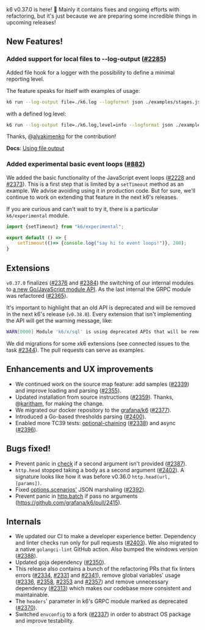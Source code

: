 k6 v0.37.0 is here! 🎉 Mainly it contains fixes and ongoing efforts with refactoring, but it's just because we are preparing some incredible things in upcoming releases!

## New Features!

### Added support for local files to --log-output ([#2285](https://github.com/grafana/k6/pull/2285))

Added file hook for a logger with the possibility to define a minimal reporting level.

The feature speaks for itself with examples of usage:

```sh
k6 run --log-output file=./k6.log --logformat json ./examples/stages.js
```

with a defined log level:

```sh
k6 run --log-output file=./k6.log,level=info --logformat json ./examples/stages.js
```

Thanks, @[alyakimenko](https://github.com/alyakimenko) for the contribution!

**Docs**: [Using file output](https://k6.io/docs/using-k6/options/#file)

### Added experimental basic event loops ([#882](https://github.com/grafana/k6/issues/882))

We added the basic functionality of the JavaScript event loops ([#2228](https://github.com/grafana/k6/pull/2228) and [#2373](https://github.com/grafana/k6/pull/2373)). This is a first step that is limited by a `setTimeout` method as an example. We advise avoiding using it in production code. But for sure, we'll continue to work on extending that feature in the next k6's releases.

If you are curious and can't wait to try it, there is a particular `k6/experimental` module.

```js
import {setTimeout} from "k6/experimental";

export default () => {
    setTimeout(()=> {console.log("say hi to event loops!")}, 200);
}
```

## Extensions

`v0.37.0` finalizes ([#2376](https://github.com/grafana/k6/pull/2376) and [#2384](https://github.com/grafana/k6/pull/2384)) the switching of our internal modules to [a new Go/JavaScript module API](https://k6.io/docs/extensions/guides/create-an-extension/#advanced-javascript-extension). As the last internal the GRPC module was refactored ([#2365](https://github.com/grafana/k6/pull/2365)).

It's important to highlight that an old API is deprecated and will be removed in the next k6's release (`v0.38.0`). Every extension that isn't implementing the API will get the warning message, like:

```sh
WARN[0000] Module 'k6/x/sql' is using deprecated APIs that will be removed in k6 v0.38.0, for more details on how to update it see https://k6.io/docs/extensions/guides/create-an-extension/#advanced-javascript-extension
```

We did migrations for some xk6 extensions (see connected issues to the task [#2344](https://github.com/grafana/k6/issues/2344)). The pull requests can serve as examples.

## Enhancements and UX improvements

- We continued work on the source map feature: add samples ([#2339](https://github.com/grafana/k6/pull/2339)) and improve loading and parsing ([#2355](https://github.com/grafana/k6/pull/2355)).
- Updated installation from source instructions ([#2359](https://github.com/grafana/k6/pull/2359)). Thanks, @[karitham](https://github.com/Karitham), for making the change.
- We migrated our docker repository to the [grafana/k6](https://hub.docker.com/r/grafana/k6) ([#2377](https://github.com/grafana/k6/pull/2377)).
- Introduced a Go-based thresholds parsing ([#2400](https://github.com/grafana/k6/pull/2400)).
- Enabled more TC39 tests: [optional-chaining](https://developer.mozilla.org/en-US/docs/Web/JavaScript/Reference/Operators/Optional_chaining) ([#2338](https://github.com/grafana/k6/pull/2338)) and async ([#2396](https://github.com/grafana/k6/pull/2396)).

## Bugs fixed!

- Prevent panic in [check](https://k6.io/docs/javascript-api/k6/check-val-sets-tags) if a second argument isn't provided ([#2387](https://github.com/grafana/k6/pull/2387)).
- `http.head` stopped taking a body as a second argument ([#2402](https://github.com/grafana/k6/pull/2402)). A signature looks like how it was before v0.36.0 `http.head(url, [params])`.
- Fixed [options.scenarios'](https://k6.io/docs/using-k6/options/#scenarios) JSON marshaling ([#2392](https://github.com/grafana/k6/pull/2392)).
- Prevent panic in [http.batch](https://k6.io/docs/javascript-api/k6-http/batch-requests) if pass no arguments (https://github.com/grafana/k6/pull/2415).

## Internals

- We updated our CI to make a developer experience better. Dependency and linter checks run only for pull requests ([#2403](https://github.com/grafana/k6/pull/2403)). We also migrated to a native `golangci-lint` GitHub action. Also bumped the windows version ([#2388](https://github.com/grafana/k6/pull/2388)).
- Updated goja dependency ([#2350](https://github.com/grafana/k6/pull/2350)).
- This release also contains a bunch of the refactoring PRs that fix linters errors ([#2334](https://github.com/grafana/k6/pull/2334), [#2331](https://github.com/grafana/k6/pull/2331) and [#2341](https://github.com/grafana/k6/pull/2341)), remove global variables' usage ([#2336](https://github.com/grafana/k6/pull/2336), [#2358](https://github.com/grafana/k6/pull/2358), [#2353](https://github.com/grafana/k6/pull/2353) and [#2357](https://github.com/grafana/k6/pull/2357)) and remove unnecessary dependency ([#2313](https://github.com/grafana/k6/pull/2313)) which makes our codebase more consistent and maintainable.
- The `headers`' parameter in k6's GRPC module marked as deprecated ([#2370](https://github.com/grafana/k6/pull/2370)).
- Switched `envconfig` to a fork ([#2337](https://github.com/grafana/k6/pull/2337)) in order to abstract OS package and improve testability.
